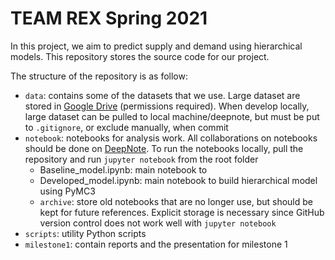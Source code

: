 # TEAM REX Spring 2021
In this project, we aim to predict supply and demand using hierarchical models. This repository stores the source code for our project.

The structure of the repository is as follow:
- ```data```: contains some of the datasets that we use. Large dataset are stored in [Google Drive](https://drive.google.com/drive/u/1/folders/0ADNiRHNQgWGcUk9PVA) (permissions required). When develop locally, large dataset can be pulled to local machine/deepnote, but must be put to ```.gitignore```, or exclude manually, when commit
- ```notebook```: notebooks for analysis work. All collaborations on notebooks should be done on [DeepNote](https://deepnote.com/project/1c850c61-d934-4c85-b16d-3cb283df0c84). To run the notebooks locally, pull the repository and run ```jupyter notebook``` from the root folder
    - Baseline_model.ipynb: main notebook to 
    - Developed_model.ipynb: main notebook to build hierarchical model using PyMC3
    - ```archive```: store old notebooks that are no longer use, but should be kept for future references. Explicit storage is necessary since GitHub version control does not work well with ```jupyter notebook```
- ```scripts```: utility Python scripts 
- ```milestone1```: contain reports and the presentation for milestone 1